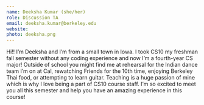 ```yaml
---
name: Deeksha Kumar (she/her)
role: Discussion TA
email: deeksha.kumar@berkeley.edu
website:
photo: deeksha.png
---
```

Hi!! I’m Deeksha and I’m from a small town in Iowa. I took CS10 my freshman fall semester without any coding experience and now I’m a fourth-year CS major! Outside of school you might find me at rehearsal for the Indian dance team I’m on at Cal, rewatching Friends for the 10th time, enjoying Berkeley Thai food, or attempting to learn guitar. Teaching is a huge passion of mine which is why I love being a part of CS10 course staff. I’m so excited to meet you all this semester and help you have an amazing experience in this course!
